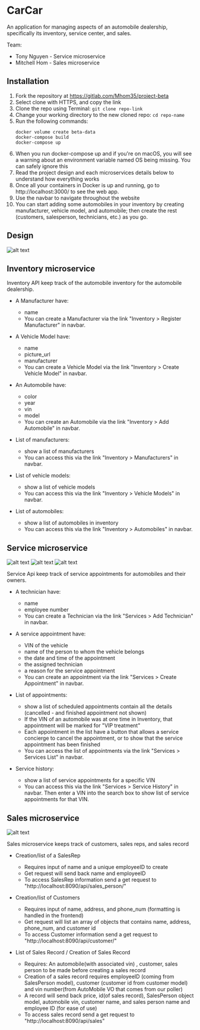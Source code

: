 # CarCar
An application for managing aspects of an automobile dealership, specifically its inventory, service center, and sales.

Team:

* Tony Nguyen - Service microservice
* Mitchell Hom - Sales microservice

## Installation

1. Fork the repository at https://gitlab.com/Mhom35/project-beta
2. Select clone with HTTPS, and copy the link
3. Clone the repo using Terminal: `git clone repo-link`
4. Change your working directory to the new cloned repo: `cd repo-name`
5. Run the following commands:
    ```
    docker volume create beta-data
    docker-compose build
    docker-compose up
    ```
6. When you run docker-compose up and if you're on macOS, you will see a warning about an environment variable named OS being missing. You can safely ignore this
7. Read the project design and each microservices details below to understand how everything works
8. Once all your containers in Docker is up and running, go to http://localhost:3000/ to see the web app.
9. Use the navbar to navigate throughout the website
10. You can start adding some automobiles in your inventory by creating manufacturer, vehicle model, and automobile; then create the rest (customers, salesperson, technicians, etc.) as you go.

## Design

![alt text](assets/fulldesign.png)

## Inventory microservice

Inventory API keep track of the automobile inventory for the automobile dealership.

* A Manufacturer have:
    - name
    - You can create a Manufacturer via the link "Inventory > Register Manufacturer" in navbar.

* A Vehicle Model have:
    - name
    - picture_url
    - manufacturer
    - You can create a Vehicle Model via the link "Inventory > Create Vehicle Model" in navbar.

* An Automobile have:
    - color
    - year
    - vin
    - model
    - You can create an Automobile via the link "Inventory > Add Automobile" in navbar.

* List of manufacturers:
    - show a list of manufacturers
    - You can access this via the link "Inventory > Manufacturers" in navbar.

* List of vehicle models:
    - show a list of vehicle models
    - You can access this via the link "Inventory > Vehicle Models" in navbar.

* List of automobiles:
    - show a list of automobiles in inventory
    - You can access this via the link "Inventory > Automobiles" in navbar.

## Service microservice

![alt text](assets/1-Full-Service-model.png)
![alt text](assets/2-Full-Service-model.png)
![alt text](assets/3-Full-Service-model.png)

Service Api keep track of service appointments for automobiles and their owners.

* A technician have:
    - name
    - employee number
    - You can create a Technician via the link "Services > Add Technician" in navbar.

* A service appointment have:
    - VIN of the vehicle
    - name of the person to whom the vehicle belongs
    - the date and time of the appointment
    - the assigned technician
    - a reason for the service appointment
    - You can create an appointment via the link "Services > Create Appointment" in navbar.

* List of appointments:
    - show a list of scheduled appointments contain all the details (cancelled  - and finished appointment not shown)
    - If the VIN of an automobile was at one time in Inventory, that appointment will be marked for "VIP treatment"
    - Each appointment in the list have a button that allows a service concierge to cancel the appointment, or to show that the service appointment has been finished
    - You can access the list of appointments via the link "Services > Services List" in navbar.

* Service history:
    - show a list of service appointments for a specific VIN
    - You can access this via the link "Services > Service History" in navbar. Then enter a VIN into the search box to show list of service appointments for that VIN.

## Sales microservice
![alt text](assets/newSalesDesign.png)

Sales microservice keeps track of customers, sales reps, and sales record


* Creation/list of a SalesRep
    - Requires input of name and a unique employeeID to create
    - Get request will send back name and employeeID
    - To access SalesRep information send a get request to "http://localhost:8090/api/sales_person/"

* Creation/list of Customers
    - Requires input of name, address, and phone_num (formatting is handled in the frontend)
    - Get request will list an array of objects that contains name, address, phone_num, and customer id
    - To access Customer information send a get request to "http://localhost:8090/api/customer/"

* List of Sales Record / Creation of Sales Record
    - Requires: An automobile(with associated vin) , customer, sales person to be made before creating a sales record
    - Creation of a sales record requires employeeID (coming from SalesPerson model), customer (customer id from customer model) and vin number(from AutoMobile VO that comes from our poller)
    - A record will send back price, id(of sales record), SalesPerson object model, automobile vin, customer name, and sales person name and employee ID (for ease of use)
    - To access sales record send a get request to "http://localhost:8090/api/sales"
